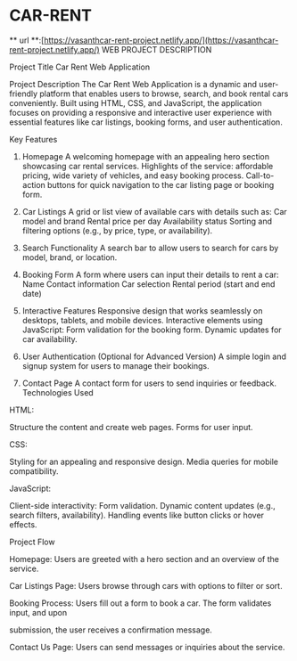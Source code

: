 # CAR-RENT
** url **:[https://vasanthcar-rent-project.netlify.app/](https://vasanthcar-rent-project.netlify.app/)
WEB PROJECT DESCRIPTION

Project Title
Car Rent Web Application

Project Description
The Car Rent Web Application is a dynamic and user-friendly platform that enables users to browse, search, and book rental cars conveniently. Built using HTML, CSS, and JavaScript, the application focuses on providing a responsive and interactive user experience with essential features like car listings, booking forms, and user authentication.

Key Features
1. Homepage
A welcoming homepage with an appealing hero section showcasing car rental services.
Highlights of the service: affordable pricing, wide variety of vehicles, and easy booking process.
Call-to-action buttons for quick navigation to the car listing page or booking form.

2. Car Listings
A grid or list view of available cars with details such as:
Car model and brand
Rental price per day
Availability status
Sorting and filtering options (e.g., by price, type, or availability).

3. Search Functionality
A search bar to allow users to search for cars by model, brand, or location.

4. Booking Form
A form where users can input their details to rent a car:
Name
Contact information
Car selection
Rental period (start and end date)

5. Interactive Features
Responsive design that works seamlessly on desktops, tablets, and mobile devices.
Interactive elements using JavaScript:
Form validation for the booking form.
Dynamic updates for car availability.

6. User Authentication (Optional for Advanced Version)
A simple login and signup system for users to manage their bookings.

7. Contact Page
A contact form for users to send inquiries or feedback.
Technologies Used

HTML:

Structure the content and create web pages.
Forms for user input.


CSS:

Styling for an appealing and responsive design.
Media queries for mobile compatibility.


JavaScript:

Client-side interactivity:
Form validation.
Dynamic content updates (e.g., search filters, availability).
Handling events like button clicks or hover effects.

Project Flow

Homepage: Users are greeted with a hero section and an overview of the service.

Car Listings Page: Users browse through cars with options to filter or sort.

Booking Process: Users fill out a form to book a car. The form validates input, and upon 

submission, the user receives a confirmation message.

Contact Us Page: Users can send messages or inquiries about the service.
